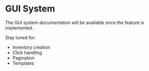 # GUI System

The GUI system documentation will be available once the feature is implemented.

Stay tuned for:
- Inventory creation
- Click handling
- Pagination
- Templates